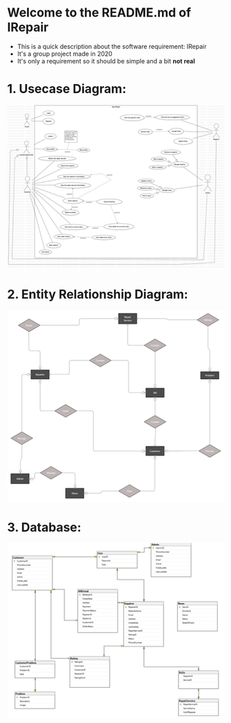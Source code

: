 # Welcome to the README.md of IRepair

- This is a quick description about the software requirement: IRepair
- It's a group project made in 2020
- It's only a requirement so it should be simple and a bit **not real**

# 1. Usecase Diagram:

![Usecase Diagram](Usecase_Diagram.jpg "UCD")

# 2. Entity Relationship Diagram:

![Entity Relationship Diagram](ERD_IRepair.png "ERD")

# 3. Database:

![Database](Database.png "DB")
